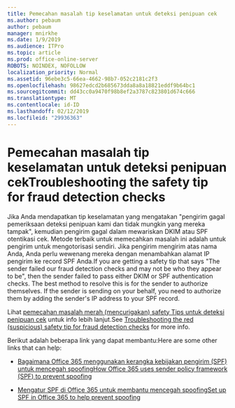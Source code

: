 ```yaml
---
title: Pemecahan masalah tip keselamatan untuk deteksi penipuan cek
ms.author: pebaum
author: pebaum
manager: mnirkhe
ms.date: 1/9/2019
ms.audience: ITPro
ms.topic: article
ms.prod: office-online-server
ROBOTS: NOINDEX, NOFOLLOW
localization_priority: Normal
ms.assetid: 96ebe3c5-66ea-4662-98b7-052c2181c2f3
ms.openlocfilehash: 98627edcd2b685673dda8a8a18821eddf9b64bc1
ms.sourcegitcommit: dd43cc0a9470f98b8ef2a3787c823801d674c666
ms.translationtype: MT
ms.contentlocale: id-ID
ms.lasthandoff: 02/12/2019
ms.locfileid: "29936363"
---
```

# <a name="troubleshooting-the-safety-tip-for-fraud-detection-checks"></a><span data-ttu-id="113a4-102">Pemecahan masalah tip keselamatan untuk deteksi penipuan cek</span><span class="sxs-lookup"><span data-stu-id="113a4-102">Troubleshooting the safety tip for fraud detection checks</span></span>



<span data-ttu-id="113a4-p101">Jika Anda mendapatkan tip keselamatan yang mengatakan "pengirim gagal pemeriksaan deteksi penipuan kami dan tidak mungkin yang mereka tampak", kemudian pengirim gagal dalam mewariskan DKIM atau SPF otentikasi cek. Metode terbaik untuk memecahkan masalah ini adalah untuk pengirim untuk mengotorisasi sendiri. Jika pengirim mengirim atas nama Anda, Anda perlu wewenang mereka dengan menambahkan alamat IP pengirim ke record SPF Anda.</span><span class="sxs-lookup"><span data-stu-id="113a4-p101">If you are getting a safety tip that says "The sender failed our fraud detection checks and may not be who they appear to be", then the sender failed to pass either DKIM or SPF authentication checks. The best method to resolve this is for the sender to authorize themselves. If the sender is sending on your behalf, you need to authorize them by adding the sender's IP address to your SPF record.</span></span>
  
<span data-ttu-id="113a4-106">Lihat [pemecahan masalah merah (mencurigakan) safety Tips untuk deteksi penipuan cek](https://blogs.msdn.microsoft.com/tzink/2016/11/02/troubleshooting-the-red-suspicious-safety-tip-for-fraud-detection-checks/) untuk info lebih lanjut.</span><span class="sxs-lookup"><span data-stu-id="113a4-106">See [Troubleshooting the red (suspicious) safety tip for fraud detection checks](https://blogs.msdn.microsoft.com/tzink/2016/11/02/troubleshooting-the-red-suspicious-safety-tip-for-fraud-detection-checks/) for more info.</span></span> 
  
<span data-ttu-id="113a4-107">Berikut adalah beberapa link yang dapat membantu:</span><span class="sxs-lookup"><span data-stu-id="113a4-107">Here are some other links that can help:</span></span>
  
- [<span data-ttu-id="113a4-108">Bagaimana Office 365 menggunakan kerangka kebijakan pengirim (SPF) untuk mencegah spoofing</span><span class="sxs-lookup"><span data-stu-id="113a4-108">How Office 365 uses sender policy framework (SPF) to prevent spoofing</span></span>](https://docs.microsoft.com/office365/SecurityCompliance/how-office-365-uses-spf-to-prevent-spoofing)
    
- [<span data-ttu-id="113a4-109">Mengatur SPF di Office 365 untuk membantu mencegah spoofing</span><span class="sxs-lookup"><span data-stu-id="113a4-109">Set up SPF in Office 365 to help prevent spoofing</span></span>](https://docs.microsoft.com/office365/SecurityCompliance/set-up-spf-in-office-365-to-help-prevent-spoofing)
    

